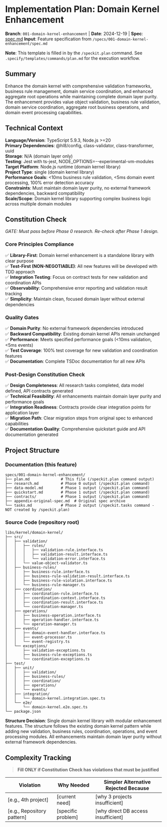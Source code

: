 # Implementation Plan: Domain Kernel Enhancement

**Branch**: `001-domain-kernel-enhancement` | **Date**: 2024-12-19 | **Spec**: [spec.md](./spec.md)
**Input**: Feature specification from `/specs/001-domain-kernel-enhancement/spec.md`

**Note**: This template is filled in by the `/speckit.plan` command. See `.specify/templates/commands/plan.md` for the execution workflow.

## Summary

Enhance the domain kernel with comprehensive validation frameworks, business rule management, domain service coordination, and enhanced aggregate root operations while maintaining complete domain layer purity. The enhancement provides value object validation, business rule validation, domain service coordination, aggregate root business operations, and domain event processing capabilities.

## Technical Context

**Language/Version**: TypeScript 5.9.3, Node.js >=20  
**Primary Dependencies**: @hl8/config, class-validator, class-transformer, uuid  
**Storage**: N/A (domain layer only)  
**Testing**: Jest with ts-jest, NODE_OPTIONS=--experimental-vm-modules  
**Target Platform**: Node.js runtime (domain kernel library)  
**Project Type**: single (domain kernel library)  
**Performance Goals**: <10ms business rule validation, <5ms domain event processing, 100% error detection accuracy  
**Constraints**: Must maintain domain layer purity, no external framework dependencies, backward compatibility  
**Scale/Scope**: Domain kernel library supporting complex business logic across multiple domain modules

## Constitution Check

_GATE: Must pass before Phase 0 research. Re-check after Phase 1 design._

### Core Principles Compliance

✅ **Library-First**: Domain kernel enhancement is a standalone library with clear purpose  
✅ **Test-First (NON-NEGOTIABLE)**: All new features will be developed with TDD approach  
✅ **Integration Testing**: Focus on contract tests for new validation and coordination APIs  
✅ **Observability**: Comprehensive error reporting and validation result tracking  
✅ **Simplicity**: Maintain clean, focused domain layer without external dependencies

### Quality Gates

✅ **Domain Purity**: No external framework dependencies introduced  
✅ **Backward Compatibility**: Existing domain kernel APIs remain unchanged  
✅ **Performance**: Meets specified performance goals (<10ms validation, <5ms events)  
✅ **Test Coverage**: 100% test coverage for new validation and coordination features  
✅ **Documentation**: Complete TSDoc documentation for all new APIs

### Post-Design Constitution Check

✅ **Design Completeness**: All research tasks completed, data model defined, API contracts generated  
✅ **Technical Feasibility**: All enhancements maintain domain layer purity and performance goals  
✅ **Integration Readiness**: Contracts provide clear integration points for application layer  
✅ **Migration Path**: Clear migration steps from original spec to enhanced capabilities  
✅ **Documentation Quality**: Comprehensive quickstart guide and API documentation generated

## Project Structure

### Documentation (this feature)

```text
specs/001-domain-kernel-enhancement/
├── plan.md              # This file (/speckit.plan command output)
├── research.md          # Phase 0 output (/speckit.plan command)
├── data-model.md        # Phase 1 output (/speckit.plan command)
├── quickstart.md        # Phase 1 output (/speckit.plan command)
├── contracts/           # Phase 1 output (/speckit.plan command)
├── appendix-original-spec.md  # Original spec archive
└── tasks.md             # Phase 2 output (/speckit.tasks command - NOT created by /speckit.plan)
```

### Source Code (repository root)

```text
libs/kernel/domain-kernel/
├── src/
│   ├── validation/
│   │   ├── rules/
│   │   │   ├── validation-rule.interface.ts
│   │   │   ├── validation-result.interface.ts
│   │   │   └── validation-error.interface.ts
│   │   └── value-object-validator.ts
│   ├── business-rules/
│   │   ├── business-rule.interface.ts
│   │   ├── business-rule-validation-result.interface.ts
│   │   ├── business-rule-violation.interface.ts
│   │   └── business-rule-manager.ts
│   ├── coordination/
│   │   ├── coordination-rule.interface.ts
│   │   ├── coordination-context.interface.ts
│   │   ├── coordination-result.interface.ts
│   │   └── coordination-manager.ts
│   ├── operations/
│   │   ├── business-operation.interface.ts
│   │   ├── operation-handler.interface.ts
│   │   └── operation-manager.ts
│   ├── events/
│   │   ├── domain-event-handler.interface.ts
│   │   ├── event-processor.ts
│   │   └── event-registry.ts
│   └── exceptions/
│       ├── validation-exceptions.ts
│       ├── business-rule-exceptions.ts
│       └── coordination-exceptions.ts
├── test/
│   ├── unit/
│   │   ├── validation/
│   │   ├── business-rules/
│   │   ├── coordination/
│   │   ├── operations/
│   │   └── events/
│   ├── integration/
│   │   └── domain-kernel.integration.spec.ts
│   └── e2e/
│       └── domain-kernel.e2e.spec.ts
└── package.json
```

**Structure Decision**: Single domain kernel library with modular enhancement features. The structure follows the existing domain kernel pattern while adding new validation, business rules, coordination, operations, and event processing modules. All enhancements maintain domain layer purity without external framework dependencies.

## Complexity Tracking

> **Fill ONLY if Constitution Check has violations that must be justified**

| Violation                  | Why Needed         | Simpler Alternative Rejected Because |
| -------------------------- | ------------------ | ------------------------------------ |
| [e.g., 4th project]        | [current need]     | [why 3 projects insufficient]        |
| [e.g., Repository pattern] | [specific problem] | [why direct DB access insufficient]  |
